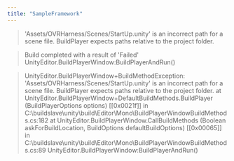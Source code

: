 ```yaml
---
title: "SampleFramework"
---
```


> 'Assets/OVRHarness/Scenes/StartUp.unity' is an incorrect path for a scene file. BuildPlayer expects paths relative to the project folder.

>  Build completed with a result of 'Failed'
>  UnityEditor.BuildPlayerWindow:BuildPlayerAndRun()

>  UnityEditor.BuildPlayerWindow+BuildMethodException: 'Assets/OVRHarness/Scenes/StartUp.unity' is an incorrect path for a scene file. BuildPlayer expects paths relative to the project folder.
>    at UnityEditor.BuildPlayerWindow+DefaultBuildMethods.BuildPlayer (BuildPlayerOptions options) [[0x0021f]] in C:\buildslave\unity\build\Editor\Mono\BuildPlayerWindowBuildMethods.cs:182
>    at UnityEditor.BuildPlayerWindow.CallBuildMethods (Boolean askForBuildLocation, BuildOptions defaultBuildOptions) [[0x00065]] in C:\buildslave\unity\build\Editor\Mono\BuildPlayerWindowBuildMethods.cs:89
>  UnityEditor.BuildPlayerWindow:BuildPlayerAndRun()
>
